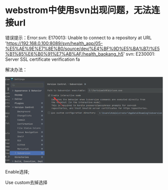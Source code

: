 # webstrom中使用svn出现问题，无法连接url

错误提示：Error:svn: E170013: Unable to connect to a repository at URL 'https://192.168.0.100:8089/svn/health_app/05-%E5%AE%9E%E7%8E%B0/source/dev/%E4%BF%9D%E5%BA%B7/%E5%B1%85%E6%B0%91%E7%AB%AF/health_baokang_h5' svn: E230001: Server SSL certificate verification fa

解决办法：

![Image text](../.vuepress/public/webstorm/01/01.png)

Enable选择;

Use custom去掉选择
